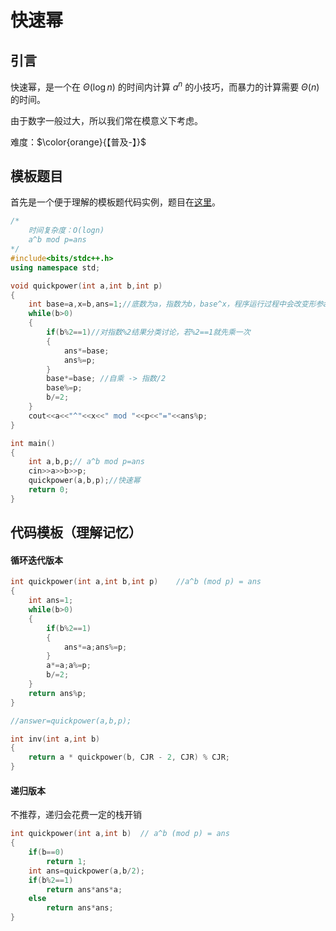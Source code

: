 # 快速幂

## 引言

快速幂，是一个在 $\Theta(\log n)$ 的时间内计算 $a^n$ 的小技巧，而暴力的计算需要 $\Theta(n)$ 的时间。

由于数字一般过大，所以我们常在模意义下考虑。

难度：$\color{orange}{【普及-】}$

## 模板题目

首先是一个便于理解的模板题代码实例，题目在[这里](https://www.luogu.com.cn/problem/P1226)。

```  c++
/*
	时间复杂度：O(logn)
	a^b mod p=ans
*/
#include<bits/stdc++.h>
using namespace std;

void quickpower(int a,int b,int p)
{
	int base=a,x=b,ans=1;//底数为a，指数为b，base^x，程序运行过程中会改变形参a(base),b(x)的值
	while(b>0)
	{
		if(b%2==1)//对指数%2结果分类讨论，若%2==1就先乘一次
		{
			ans*=base;
			ans%=p;
		}
		base*=base; //自乘 -> 指数/2
        base%=p;
		b/=2;
	}
	cout<<a<<"^"<<x<<" mod "<<p<<"="<<ans%p;
} 

int main()
{
	int a,b,p;// a^b mod p=ans
	cin>>a>>b>>p;
	quickpower(a,b,p);//快速幂 
	return 0;
}
```

## 代码模板（理解记忆）

#### 循环迭代版本

```c++
int quickpower(int a,int b,int p)    //a^b (mod p) = ans
{
	int ans=1;
	while(b>0)
    {
		if(b%2==1)
        {
            ans*=a;ans%=p;
        }
		a*=a;a%=p;
		b/=2;
	}
	return ans%p;
} 

//answer=quickpower(a,b,p);

int inv(int a,int b)
{
	return a * quickpower(b, CJR - 2, CJR) % CJR;
}
```

#### 递归版本

不推荐，递归会花费一定的栈开销

```c++
int quickpower(int a,int b)  // a^b (mod p) = ans
{
    if(b==0)
        return 1;
    int ans=quickpower(a,b/2);
    if(b%2==1)
        return ans*ans*a;
    else
        return ans*ans;
}
```

